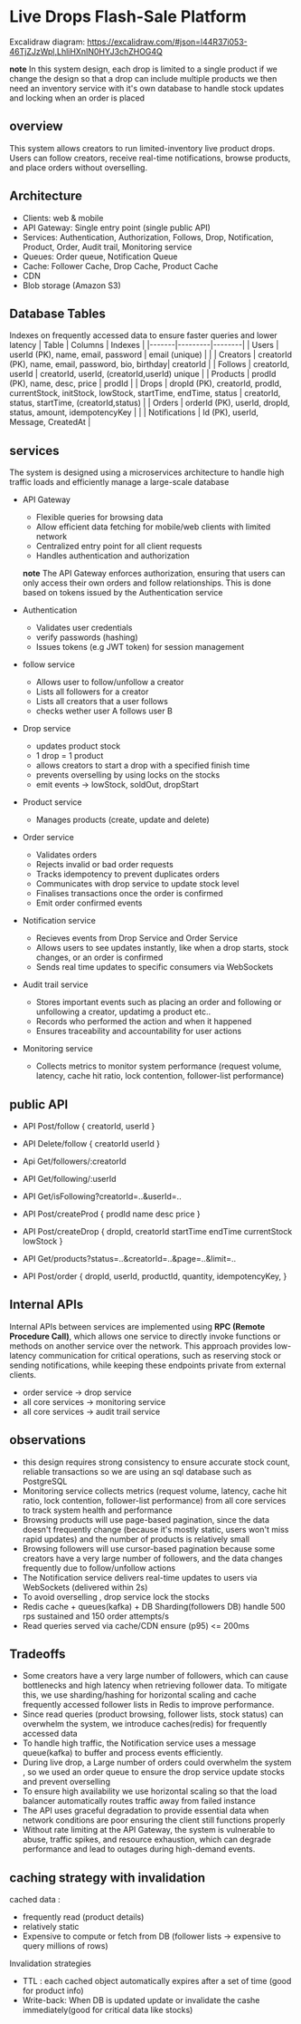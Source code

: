 # Live Drops Flash-Sale Platform

Excalidraw diagram: 
https://excalidraw.com/#json=l44R37i053-46TjZJzWpl,LhliHXnIN0HYJ3chZHOG4Q

**note** In this system design, each drop is limited to a single product if we change the design so that a drop can include multiple products we then need an inventory service with it's own database to handle stock updates and locking when an order is placed 

## overview
This system allows creators to run limited-inventory live product drops. Users can follow creators, receive real-time notifications, browse products, and place orders without overselling.

## Architecture
- Clients: web & mobile
- API Gateway: Single entry point (single public API)
- Services: Authentication, Authorization, Follows, Drop, Notification, Product, Order, Audit trail, Monitoring service
- Queues: Order queue, Notification Queue
- Cache: Follower Cache, Drop Cache, Product Cache
- CDN 
- Blob storage (Amazon S3)

## Database Tables
   Indexes on frequently accessed data to ensure faster queries and lower latency
| Table | Columns | Indexes |
|-------|---------|--------|
| Users | userId (PK), name, email, password | email (unique) | |
| Creators | creatorId (PK), name, email, password, bio, birthday| creatorId |
| Follows | creatorId, userId | creatorId, userId, (creatorId,userId) unique |
| Products | prodId (PK), name, desc, price | prodId |
| Drops | dropId (PK), creatorId, prodId, currentStock, initStock, lowStock, startTime, endTime, status | creatorId, status, startTime, (creatorId,status) |
| Orders | orderId (PK), userId, dropId, status, amount, idempotencyKey | |
| Notifications | Id (PK), userId, Message, CreatedAt | 


## services
The system is designed using a microservices architecture to handle high traffic loads and efficiently manage a large-scale database

- API Gateway 
  - Flexible queries for browsing data
  - Allow efficient data fetching for mobile/web clients with limited network 
  - Centralized entry point for all client requests
  - Handles authentication and authorization

  **note** The API Gateway enforces authorization, ensuring that users can only access their own orders and follow relationships. This is done based on tokens issued by the Authentication service

- Authentication 
  - Validates user credentials
  - verify passwords (hashing)
  - Issues tokens (e.g JWT token) for session management

- follow service 
  - Allows user to follow/unfollow a creator
  - Lists all followers for a creator
  - Lists all creators that a user follows
  - checks wether user A follows user B
  
- Drop service 
  - updates product stock
  - 1 drop = 1 product
  - allows creators to start a drop with a specified finish time 
  - prevents overselling by using locks on the stocks
  - emit events -> lowStock, soldOut, dropStart

- Product service
  - Manages products (create, update and delete)

- Order service
  - Validates orders
  - Rejects invalid or bad order requests
  - Tracks idempotency to prevent duplicates orders
  - Communicates with drop service to update stock level
  - Finalises transactions once the order is confirmed   <!-- so no payment service -->
  - Emit order confirmed events

- Notification service
  - Recieves events from Drop Service and Order Service
  - Allows users to see updates instantly, like when a drop starts, stock changes, or an order is confirmed
  - Sends real time updates to specific consumers via WebSockets

- Audit trail service 
  - Stores important events such as placing an order and following or unfollowing a creator, updatimg a product etc..
  - Records who performed the action and when it happened
  - Ensures traceability and accountability for user actions

- Monitoring service 
  - Collects metrics to monitor system performance (request volume, latency, cache hit ratio, lock contention, follower-list performance)

##  public API

 - API Post/follow
 {
   creatorId,
   userId
 }

 - API Delete/follow
 {
    creatorId
   userId
 }

 - Api Get/followers/:creatorId

 - API Get/following/:userId

 - API Get/isFollowing?creatorId=..&userId=..

 - API Post/createProd
 {
   prodId
   name
   desc
   price
 }

 - API Post/createDrop
 {
   dropId,
   creatorId
   startTime
   endTime
   currentStock
   lowStock   <!-- low stock threshold -->
 }

 - API Get/products?status=..&creatorId=..&page=..&limit=.. <!-- the browsing of the products is page_based explained in the obseravation part -->

 - API Post/order
 {
   dropId,
   userId,
   productId,
   quantity,
   idempotencyKey,
 }


## Internal APIs 
Internal APIs between services are implemented using **RPC (Remote Procedure Call)**, which allows one service to directly invoke functions or methods on another service over the network. This approach provides low-latency communication for critical operations, such as reserving stock or sending notifications, while keeping these endpoints private from external clients.

  - order service -> drop service
  - all core services -> monitoring service
  - all core services -> audit trail service
 



## observations

- this design requires strong consistency to ensure accurate stock count, reliable transactions so we are using an sql database such as PostgreSQL
- Monitoring service collects metrics (request volume, latency, cache hit ratio, lock contention, follower-list performance) from all core services to track system health and performance
- Browsing products will use page-based pagination, since the data doesn't frequently   change (because it's mostly static, users won't miss rapid updates) and the number of products is relatively small
- Browsing followers will use cursor-based pagination because some creators have a very large number of followers, and the data changes frequently due to follow/unfollow actions
- The Notification service delivers real-time updates to users via WebSockets (delivered within 2s)
- To avoid overselling , drop service lock the stocks 
- Redis cache + queues(kafka) + DB Sharding(followers DB) handle 500 rps sustained and 150 order attempts/s
- Read queries served via cache/CDN ensure (p95) <= 200ms


## Tradeoffs

-  Some creators have a very large number of followers, which can cause bottlenecks and high latency when retrieving follower data. To mitigate this, we use sharding/hashing for horizontal scaling and cache frequently accessed follower lists in Redis to improve performance.
- Since read queries (product browsing, follower lists, stock status) can overwhelm the system, we introduce caches(redis) for frequently accessed data
- To handle high traffic, the Notification service uses a message queue(kafka) to buffer and process events efficiently.
- During live drop, a Large number of orders could overwhelm the system , so we used an order queue to ensure the drop service update stocks and prevent overselling
- To ensure high availability we use horizontal scaling so that the load balancer automatically routes traffic away from failed instance 
- The API uses graceful degradation to provide essential data when network conditions are poor ensuring the client still functions properly
- Without rate limiting at the API Gateway, the system is vulnerable to abuse, traffic spikes, and resource exhaustion, which can degrade performance and lead to outages during high-demand events.
 

## caching strategy with invalidation

cached data :
 - frequently read (product details)
 - relatively static 
 - Expensive to compute or fetch from DB (follower lists -> expensive to query millions of rows)

Invalidation strategies
 - TTL : each cached object automatically expires after a set of time (good for product info)
 - Write-back: When DB is updated update or invalidate the cashe immediately(good for critical data like stocks)
 


